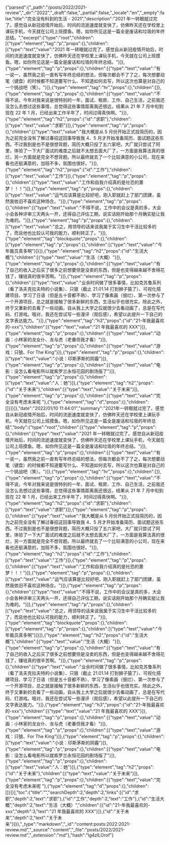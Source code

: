 {"parsed":{"_path":"/posts/2022/2021-review","_dir":"2022","_draft":false,"_partial":false,"_locale":"en","_empty":false,"title":"完全没有料到的生活 - 2021","description":"2021 年一转眼就过完了。感觉自从新冠疫情开始后，时间的流逝速度就变快了，仿佛昨天还在学校里上课玩手机，今天就在公司上班摸鱼。嗯，如你所见这是一篇全是废话和垃圾的年终总结。","excerpt":{"type":"root","children":[{"type":"element","tag":"p","props":{},"children":[{"type":"text","value":"2021 年一转眼就过完了。感觉自从新冠疫情开始后，时间的流逝速度就变快了，仿佛昨天还在学校里上课玩手机，今天就在公司上班摸鱼。嗯，如你所见这是一篇全是废话和垃圾的年终总结。"}]},{"type":"element","tag":"p","props":{},"children":[{"type":"text","value":"有一说一，虽然我之前一直有写年终总结的想法，但每次都会不了了之，每次想要动笔（键盘）的时候都不知道要写什么、不知道如何去写，所以这次也算是对自己的一个挑战吧（笑）。"}]},{"type":"element","tag":"hr","props":{},"children":[]},{"type":"element","tag":"p","props":{},"children":[{"type":"text","value":"不得不说，今年对我来说是很特别的一年，面试、租房、工作、自己生活，之前我还没怎么去想过这些事情，总觉得这些事情距离我还很远，结果从 21 年 7 月中旬到现在 22 年 1 月，已经出来工作半年了，时间过得真快啊。"}]},{"type":"element","tag":"h2","props":{"id":"求职"},"children":[{"type":"text","value":"求职"}]},{"type":"element","tag":"p","props":{},"children":[{"type":"text","value":"我大概是从 5 月份开始正式投简历的，因为之前完全没有了解过春招这回事导致我 4、5 月才开始准备简历、面试题这些东西。不过我到是也不是很想背题，简历大概只投了五六家吧，大厂就只尝试了阿里，体验了一下大厂面试的难度之后就不太想去面大厂了，一方面是我算法真的很烂，另一方面就是完全不想背题。所以最终就去了一个比较满意的小公司，现在来看也还挺满意的，加班不多，氛围也很好。"}]},{"type":"element","tag":"h2","props":{"id":"工作"},"children":[{"type":"text","value":"工作"}]},{"type":"element","tag":"p","props":{},"children":[{"type":"text","value":"工作和自我介绍真的是社恐的噩梦！！！"}]},{"type":"element","tag":"p","props":{},"children":[{"type":"text","value":"运气应该算是比较好吧，刚入职就赶上了部门团建，虽然我依旧不喜欢这种场合。"}]},{"type":"element","tag":"p","props":{},"children":[{"type":"text","value":"不得不说，工作中的会议是真的多，大会小会各种评审三天两头一开，还得自己评估工期，说实话刚开始那个月确实挺让我为难的。"}]},{"type":"element","tag":"p","props":{},"children":[{"type":"text","value":"总之，用领导的话来说我属于实习生中干活比较多的了，而且他也比较认可我的能力，顺利转正了。"}]},{"type":"element","tag":"blockquote","props":{},"children":[{"type":"element","tag":"p","props":{},"children":[{"type":"text","value":"今年裁员真多啊"}]}]},{"type":"element","tag":"h2","props":{"id":"生活大概"},"children":[{"type":"text","value":"生活（大概）"}]},{"type":"element","tag":"p","props":{},"children":[{"type":"text","value":"有了自己的收入之后买了很多之前想要但是没卖的东西，但是也变得越来越不舍得花钱了，赚钱真的很辛苦啊。"}]},{"type":"element","tag":"p","props":{},"children":[{"type":"text","value":"业余时间做了很多事情，比如克苏鲁系列（看了洛夫克拉夫特的小说集）、只狼（截止 21.01.14 打到狮子猿了）、可视化搭建项目、学习了日语（但是五十音都不熟）、学习了像素画（很烂）、第一次参与了一个开源项目，总之就是接触了很多新鲜的东西，生活似乎也很充实。除此之外，终于又重新的去看了一些动画，自从我上大学之后就很少去看动画了，总是在写代码、打游戏。哦对，我还在尝试写一些漫评（观后感），希望以此提升一下自己的文字表达能力。"}]},{"type":"element","tag":"h3","props":{"id":"21-年我最喜欢的-xxx"},"children":[{"type":"text","value":"21 年我最喜欢的 XXX"}]},{"type":"element","tag":"p","props":{},"children":[{"type":"text","value":"动画：小林家的龙女仆、龙与虎（老番但我才看）"}]},{"type":"element","tag":"p","props":{},"children":[{"type":"text","value":"游戏：只狼、For The King"}]},{"type":"element","tag":"p","props":{},"children":[{"type":"text","value":"小说：印斯茅斯的阴霾"}]},{"type":"element","tag":"p","props":{},"children":[{"type":"text","value":"电影：没怎么看电影所以就紫罗兰永恒花园的剧场版了"}]},{"type":"element","tag":"p","props":{},"children":[{"type":"text","value":"人：她"}]},{"type":"element","tag":"h2","props":{"id":"关于未来"},"children":[{"type":"text","value":"关于未来"}]},{"type":"element","tag":"p","props":{},"children":[{"type":"text","value":"完全没有考虑未来呢 "},{"type":"element","tag":"d","props":{},"children":[]}]}]},"date":"2022/01/10 11:44:01","summary":"2021年一转眼就过完了。感觉自从新冠疫情开始后，时间的流逝速度就变快了，仿佛昨天还在学校里上课玩手机，今天就在公司上班摸鱼。嗯，如你所见这是一篇全是废话和垃圾的年终总结","body":{"type":"root","children":[{"type":"element","tag":"p","props":{},"children":[{"type":"text","value":"2021 年一转眼就过完了。感觉自从新冠疫情开始后，时间的流逝速度就变快了，仿佛昨天还在学校里上课玩手机，今天就在公司上班摸鱼。嗯，如你所见这是一篇全是废话和垃圾的年终总结。"}]},{"type":"element","tag":"p","props":{},"children":[{"type":"text","value":"有一说一，虽然我之前一直有写年终总结的想法，但每次都会不了了之，每次想要动笔（键盘）的时候都不知道要写什么、不知道如何去写，所以这次也算是对自己的一个挑战吧（笑）。"}]},{"type":"element","tag":"hr","props":{},"children":[]},{"type":"element","tag":"p","props":{},"children":[{"type":"text","value":"不得不说，今年对我来说是很特别的一年，面试、租房、工作、自己生活，之前我还没怎么去想过这些事情，总觉得这些事情距离我还很远，结果从 21 年 7 月中旬到现在 22 年 1 月，已经出来工作半年了，时间过得真快啊。"}]},{"type":"element","tag":"h2","props":{"id":"求职"},"children":[{"type":"text","value":"求职"}]},{"type":"element","tag":"p","props":{},"children":[{"type":"text","value":"我大概是从 5 月份开始正式投简历的，因为之前完全没有了解过春招这回事导致我 4、5 月才开始准备简历、面试题这些东西。不过我到是也不是很想背题，简历大概只投了五六家吧，大厂就只尝试了阿里，体验了一下大厂面试的难度之后就不太想去面大厂了，一方面是我算法真的很烂，另一方面就是完全不想背题。所以最终就去了一个比较满意的小公司，现在来看也还挺满意的，加班不多，氛围也很好。"}]},{"type":"element","tag":"h2","props":{"id":"工作"},"children":[{"type":"text","value":"工作"}]},{"type":"element","tag":"p","props":{},"children":[{"type":"text","value":"工作和自我介绍真的是社恐的噩梦！！！"}]},{"type":"element","tag":"p","props":{},"children":[{"type":"text","value":"运气应该算是比较好吧，刚入职就赶上了部门团建，虽然我依旧不喜欢这种场合。"}]},{"type":"element","tag":"p","props":{},"children":[{"type":"text","value":"不得不说，工作中的会议是真的多，大会小会各种评审三天两头一开，还得自己评估工期，说实话刚开始那个月确实挺让我为难的。"}]},{"type":"element","tag":"p","props":{},"children":[{"type":"text","value":"总之，用领导的话来说我属于实习生中干活比较多的了，而且他也比较认可我的能力，顺利转正了。"}]},{"type":"element","tag":"blockquote","props":{},"children":[{"type":"element","tag":"p","props":{},"children":[{"type":"text","value":"今年裁员真多啊"}]}]},{"type":"element","tag":"h2","props":{"id":"生活大概"},"children":[{"type":"text","value":"生活（大概）"}]},{"type":"element","tag":"p","props":{},"children":[{"type":"text","value":"有了自己的收入之后买了很多之前想要但是没卖的东西，但是也变得越来越不舍得花钱了，赚钱真的很辛苦啊。"}]},{"type":"element","tag":"p","props":{},"children":[{"type":"text","value":"业余时间做了很多事情，比如克苏鲁系列（看了洛夫克拉夫特的小说集）、只狼（截止 21.01.14 打到狮子猿了）、可视化搭建项目、学习了日语（但是五十音都不熟）、学习了像素画（很烂）、第一次参与了一个开源项目，总之就是接触了很多新鲜的东西，生活似乎也很充实。除此之外，终于又重新的去看了一些动画，自从我上大学之后就很少去看动画了，总是在写代码、打游戏。哦对，我还在尝试写一些漫评（观后感），希望以此提升一下自己的文字表达能力。"}]},{"type":"element","tag":"h3","props":{"id":"21-年我最喜欢的-xxx"},"children":[{"type":"text","value":"21 年我最喜欢的 XXX"}]},{"type":"element","tag":"p","props":{},"children":[{"type":"text","value":"动画：小林家的龙女仆、龙与虎（老番但我才看）"}]},{"type":"element","tag":"p","props":{},"children":[{"type":"text","value":"游戏：只狼、For The King"}]},{"type":"element","tag":"p","props":{},"children":[{"type":"text","value":"小说：印斯茅斯的阴霾"}]},{"type":"element","tag":"p","props":{},"children":[{"type":"text","value":"电影：没怎么看电影所以就紫罗兰永恒花园的剧场版了"}]},{"type":"element","tag":"p","props":{},"children":[{"type":"text","value":"人：她"}]},{"type":"element","tag":"h2","props":{"id":"关于未来"},"children":[{"type":"text","value":"关于未来"}]},{"type":"element","tag":"p","props":{},"children":[{"type":"text","value":"完全没有考虑未来呢 "},{"type":"element","tag":"d","props":{},"children":[]}]}],"toc":{"title":"","searchDepth":2,"depth":2,"links":[{"id":"求职","depth":2,"text":"求职"},{"id":"工作","depth":2,"text":"工作"},{"id":"生活大概","depth":2,"text":"生活（大概）","children":[{"id":"21-年我最喜欢的-xxx","depth":3,"text":"21 年我最喜欢的 XXX"}]},{"id":"关于未来","depth":2,"text":"关于未来"}]}},"_type":"markdown","_id":"content:posts:2022:2021-review.md","_source":"content","_file":"posts/2022/2021-review.md","_extension":"md"},"hash":"lg4zlLOrof"}